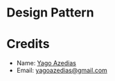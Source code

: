 # Design Pattern

# Credits
- Name: [Yago Azedias](https://github.com/yagoazedias)
- Email: yagoazedias@gmail.com
